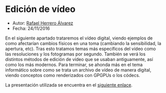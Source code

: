 # Edición de vídeo

* Autor: [Rafael Herrero Álvarez](https://github.com/rafaherrero)
* Fecha: 24/11/2016

En el siguiente apartado trataremos el vídeo digital, viendo ejemplos de como afectarían cambios físicos en una toma (cambiando la sensibilidad, la apertura, etc). Tras esto tratamos temas más específicos del vídeo como las resoluciones y los fotogramas por segundo. También se verá los distintos métodos de edición de vídeo que se usaban antiguamente, así como los más modernos. Para terminar, se ahonda más en el tema informático sobre como se trata un archivo de vídeo de manera digital, viendo conceptos como renderizados con GPGPUs o los códecs.

La presentación utilizada se encuentra en el [siguiente enlace](https://docs.google.com/presentation/d/18paOSQhaPPSR_mnYliQ9eBpuDTx3GVJ8uFkSI1CAtNE/edit?usp=sharing).